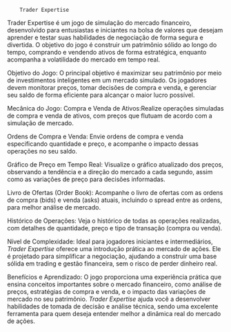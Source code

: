         Trader Expertise

Trader Expertise é um jogo de simulação do mercado financeiro, desenvolvido para entusiastas e iniciantes na bolsa de valores que desejam aprender e testar suas habilidades de negociação de forma segura e divertida. O objetivo do jogo é construir um patrimônio sólido ao longo do tempo, comprando e vendendo ativos de forma estratégica, enquanto acompanha a volatilidade do mercado em tempo real.

Objetivo do Jogo:
O principal objetivo é maximizar seu patrimônio por meio de investimentos inteligentes em um mercado simulado. Os jogadores devem monitorar preços, tomar decisões de compra e venda, e gerenciar seu saldo de forma eficiente para alcançar o maior lucro possível.

Mecânica do Jogo:
Compra e Venda de Ativos:Realize operações simuladas de compra e venda de ativos, com preços que flutuam de acordo com a simulação de mercado.

Ordens de Compra e Venda: Envie ordens de compra e venda especificando quantidade e preço, e acompanhe o impacto dessas operações no seu saldo.

Gráfico de Preço em Tempo Real: Visualize o gráfico atualizado dos preços, observando a tendência e a direção do mercado a cada segundo, assim como as variações de preço para decisões informadas.

Livro de Ofertas (Order Book): Acompanhe o livro de ofertas com as ordens de compra (bids) e venda (asks) atuais, incluindo o spread entre as ordens, para melhor análise de mercado.

Histórico de Operações: Veja o histórico de todas as operações realizadas, com detalhes de quantidade, preço e tipo de transação (compra ou venda).

Nível de Complexidade:
Ideal para jogadores iniciantes e intermediários, *Trader Expertise* oferece uma introdução prática ao mercado de ações. Ele é projetado para simplificar a negociação, ajudando a construir uma base sólida em trading e gestão financeira, sem o risco de perder dinheiro real.

Benefícios e Aprendizado:
O jogo proporciona uma experiência prática que ensina conceitos importantes sobre o mercado financeiro, como análise de preços, estratégias de compra e venda, e o impacto das variações de mercado no seu patrimônio. *Trader Expertise* ajuda você a desenvolver habilidades de tomada de decisão e análise técnica, sendo uma excelente ferramenta para quem deseja entender melhor a dinâmica real do mercado de ações.



